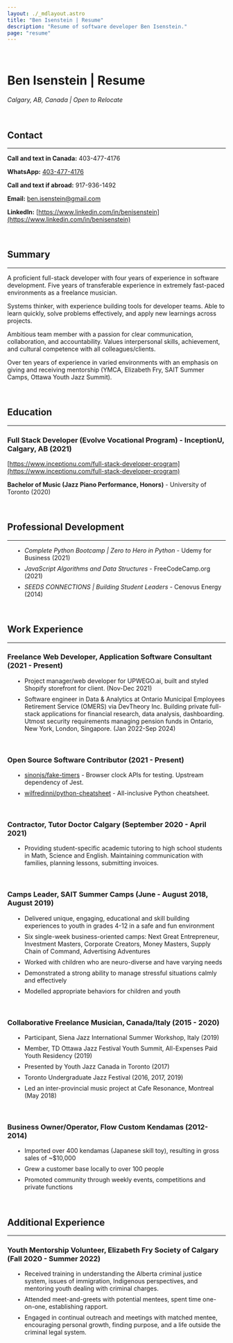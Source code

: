```yaml
---
layout: ./_mdlayout.astro
title: "Ben Isenstein | Resume"
description: "Resume of software developer Ben Isenstein."
page: "resume"
---
```


<style>
    main p {
        margin-bottom: 1rem;
    }

    hr {
        margin-bottom: 0.5rem;
    }

    ul {
        list-style-type: disc;
        margin-left: 1rem;
    }

    li {
        margin-bottom: 0.5rem;
    }

    li::marker {
        color: oklch(0.216 0.006 56.043);
        font-size: 0.8rem;
    }

    a:not([class]) {
        transition: border-bottom 300ms;
        border-bottom: 1px rgb(0 0 0 / 0.2) solid;
    }

    a:not([class]):hover {
        border-bottom: 1px black solid;
    }
</style>

<br>

# **Ben Isenstein | Resume**

*Calgary, AB, Canada | Open to Relocate*

<br>

## **Contact**

---

**Call and text in Canada:** 403-477-4176

**WhatsApp:** [403-477-4176](https://wa.me/14034774176)

**Call and text if abroad:** 917-936-1492

**Email:** [ben.isenstein@gmail.com](mailto:ben.isenstein@gmail.com)

**LinkedIn:** [https://www.linkedin.com/in/benisenstein](https://www.linkedin.com/in/benisenstein)

<br>

## **Summary**

---

A proficient full-stack developer with four years of experience in software development. Five years of transferable experience in extremely fast-paced environments as a freelance musician.

Systems thinker, with experience building tools for developer teams. Able to learn quickly, solve problems effectively, and apply new learnings across projects.

Ambitious team member with a passion for clear communication, collaboration, and accountability. Values interpersonal skills, achievement, and cultural competence with all colleagues/clients.

Over ten years of experience in varied environments with an emphasis on giving and receiving mentorship (YMCA, Elizabeth Fry, SAIT Summer Camps, Ottawa Youth Jazz Summit).

<br>

## **Education**

---

### **Full Stack Developer (Evolve Vocational Program)** - InceptionU, Calgary, AB (2021)

[https://www.inceptionu.com/full-stack-developer-program](https://www.inceptionu.com/full-stack-developer-program)

**Bachelor of Music (Jazz Piano Performance, Honors)** - University of Toronto (2020)

<br>

## **Professional Development**

---

- *Complete Python Bootcamp | Zero to Hero in Python* - Udemy for Business (2021)
- *JavaScript Algorithms and Data Structures* - FreeCodeCamp.org (2021)
- *SEEDS CONNECTIONS | Building Student Leaders* - Cenovus Energy (2014)

<br>

## **Work Experience**

---

### **Freelance Web Developer, Application Software Consultant (2021 - Present)**

- Project manager/web developer for UPWEGO.ai, built and styled Shopify storefront for client. (Nov-Dec 2021)
- Software engineer in Data & Analytics at Ontario Municipal Employees Retirement Service (OMERS) via DevTheory Inc. Building private full-stack applications for financial research, data analysis, dashboarding. Utmost security requirements managing pension funds in Ontario, New York, London, Singapore. (Jan 2022-Sep 2024)

<br>

### **Open Source Software Contributor (2021 - Present)**
- [sinonjs/fake-timers](https://github.com/sinonjs/fake-timers) - Browser clock APIs for testing. Upstream dependency of Jest.
- [wilfredinni/python-cheatsheet](https://github.com/wilfredinni/python-cheatsheet) - All-inclusive Python cheatsheet.

<br>

### **Contractor, Tutor Doctor Calgary (September 2020 - April 2021)**

- Providing student-specific academic tutoring to high school students in Math, Science and English. Maintaining communication with families, planning lessons, submitting invoices.

<br>

### **Camps Leader, SAIT Summer Camps (June - August 2018, August 2019)**

- Delivered unique, engaging, educational and skill building experiences to youth in grades 4-12 in a safe and fun environment
- Six single-week business-oriented camps: Next Great Entrepreneur, Investment Masters, Corporate Creators, Money Masters, Supply Chain of Command, Advertising Adventures
- Worked with children who are neuro-diverse and have varying needs
- Demonstrated a strong ability to manage stressful situations calmly and effectively
- Modelled appropriate behaviors for children and youth

<br>

### **Collaborative Freelance Musician, Canada/Italy (2015 - 2020)**

- Participant, Siena Jazz International Summer Workshop, Italy (2019)
- Member, TD Ottawa Jazz Festival Youth Summit, All-Expenses Paid Youth Residency (2019)
- Presented by Youth Jazz Canada in Toronto (2017)
- Toronto Undergraduate Jazz Festival (2016, 2017, 2019)
- Led an inter-provincial music project at Cafe Resonance, Montreal (May 2018)

<br>

### **Business Owner/Operator**, **Flow Custom Kendamas (2012-2014)**

- Imported over 400 kendamas (Japanese skill toy), resulting in gross sales of ~$10,000
- Grew a customer base locally to over 100 people
- Promoted community through weekly events, competitions and private functions

<br>

## **Additional Experience**

---

### **Youth Mentorship Volunteer, Elizabeth Fry Society of Calgary (Fall 2020 - Summer 2022)**

- Received training in understanding the Alberta criminal justice system, issues of immigration, Indigenous perspectives, and mentoring youth dealing with criminal charges.
- Attended meet-and-greets with potential mentees, spent time one-on-one, establishing rapport.
- Engaged in continual outreach and meetings with matched mentee, encouraging personal growth, finding purpose, and a life outside the criminal legal system.